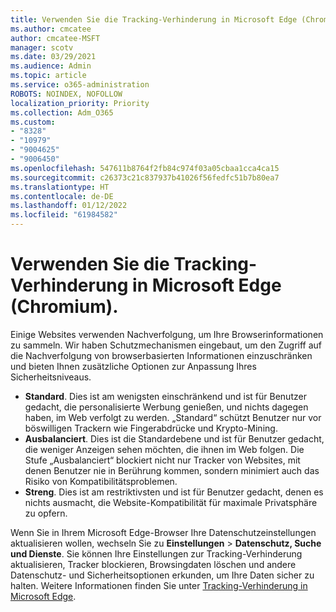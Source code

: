 ```yaml
---
title: Verwenden Sie die Tracking-Verhinderung in Microsoft Edge (Chromium).
ms.author: cmcatee
author: cmcatee-MSFT
manager: scotv
ms.date: 03/29/2021
ms.audience: Admin
ms.topic: article
ms.service: o365-administration
ROBOTS: NOINDEX, NOFOLLOW
localization_priority: Priority
ms.collection: Adm_O365
ms.custom:
- "8328"
- "10979"
- "9004625"
- "9006450"
ms.openlocfilehash: 547611b8764f2fb84c974f03a05cbaa1cca4ca15
ms.sourcegitcommit: c26373c21c837937b41026f56fedfc51b7b80ea7
ms.translationtype: HT
ms.contentlocale: de-DE
ms.lasthandoff: 01/12/2022
ms.locfileid: "61984582"
---
```

# <a name="use-tracking-prevention-in-microsoft-edge-chromium"></a>Verwenden Sie die Tracking-Verhinderung in Microsoft Edge (Chromium).

Einige Websites verwenden Nachverfolgung, um Ihre Browserinformationen zu sammeln. Wir haben Schutzmechanismen eingebaut, um den Zugriff auf die Nachverfolgung von browserbasierten Informationen einzuschränken und bieten Ihnen zusätzliche Optionen zur Anpassung Ihres Sicherheitsniveaus.

- **Standard**. Dies ist am wenigsten einschränkend und ist für Benutzer gedacht, die personalisierte Werbung genießen, und nichts dagegen haben, im Web verfolgt zu werden. „Standard“ schützt Benutzer nur vor böswilligen Trackern wie Fingerabdrücke und Krypto-Mining.
- **Ausbalanciert**. Dies ist die Standardebene und ist für Benutzer gedacht, die weniger Anzeigen sehen möchten, die ihnen im Web folgen. Die Stufe „Ausbalanciert“ blockiert nicht nur Tracker von Websites, mit denen Benutzer nie in Berührung kommen, sondern minimiert auch das Risiko von Kompatibilitätsproblemen.
- **Streng**. Dies ist am restriktivsten und ist für Benutzer gedacht, denen es nichts ausmacht, die Website-Kompatibilität für maximale Privatsphäre zu opfern.

Wenn Sie in Ihrem Microsoft Edge-Browser Ihre Datenschutzeinstellungen aktualisieren wollen, wechseln Sie zu **Einstellungen** > **Datenschutz, Suche und Dienste**. Sie können Ihre Einstellungen zur Tracking-Verhinderung aktualisieren, Tracker blockieren, Browsingdaten löschen und andere Datenschutz- und Sicherheitsoptionen erkunden, um Ihre Daten sicher zu halten. Weitere Informationen finden Sie unter [Tracking-Verhinderung in Microsoft Edge](https://docs.microsoft.com/microsoft-edge/web-platform/tracking-prevention). 